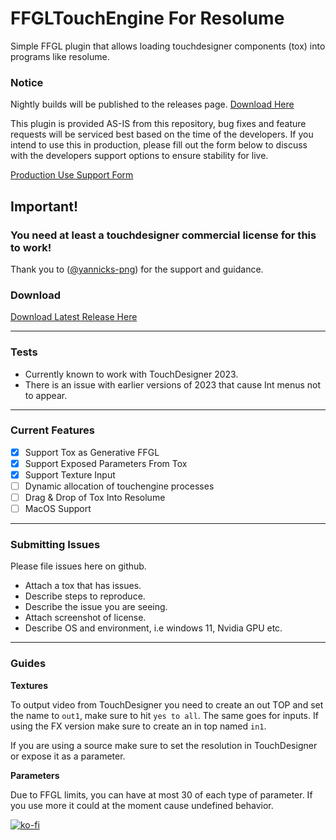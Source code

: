 # FFGLTouchEngine For Resolume

Simple FFGL plugin that allows loading touchdesigner components (tox) into programs like resolume. 

### Notice
Nightly builds will be published to the releases page. [Download Here](https://github.com/medcelerate/FFGLTouchEngine/releases/latest)

This plugin is provided AS-IS from this repository, bug fixes and feature requests will be serviced best based on the time of the developers. If you intend to use this in production, please fill out the form below to discuss with the developers support options to ensure stability for live.

[Production Use Support Form](https://forms.gle/QNSKGjdMsX1ptbvh7)

## Important!

### You need at least a touchdesigner commercial license for this to work!


Thank you to  ([@yannicks-png](https://github.com/yannicksengstock)) for the support and guidance.

### Download

[Download Latest Release Here](https://github.com/medcelerate/FFGLTouchEngine/releases)

---

### Tests

- Currently known to work with TouchDesigner 2023.
- There is an issue with earlier versions of 2023 that cause Int menus not to appear.

---


### Current Features
- [x] Support Tox as Generative FFGL
- [x] Support Exposed Parameters From Tox
- [x] Support Texture Input
- [ ] Dynamic allocation of touchengine processes
- [ ] Drag & Drop of Tox Into Resolume
- [ ] MacOS Support

---

### Submitting Issues
Please file issues here on github.
- Attach a tox that has issues.
- Describe steps to reproduce.
- Describe the issue you are seeing.
- Attach screenshot of license.
- Describe OS and environment, i.e windows 11, Nvidia GPU etc.

---

### Guides

**Textures**

To output video from TouchDesigner you need to create an out TOP and set the name to `out1`, make sure to hit `yes to all`. The same goes for inputs. If using the FX version make sure to create an in top named `in1`.

If you are using a source make sure to set the resolution in TouchDesigner or expose it as a parameter.

**Parameters**

Due to FFGL limits, you can have at most 30 of each type of parameter. If you use more it could at the moment cause undefined behavior.

[![ko-fi](https://ko-fi.com/img/githubbutton_sm.svg)](https://ko-fi.com/Q5Q6YUGIA)
